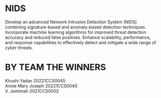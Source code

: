 # NIDS
Develop an advanced Network Intrusion Detection System (NIDS) combining signature-based and anomaly-based detection techniques. Incorporate machine learning algorithms for improved threat detection accuracy and reduced false positives. Enhance scalability, performance, and response capabilities to effectively detect and mitigate a wide range of cyber threats.

# BY TEAM THE WINNERS
  <td>
    <p>Khushi Yadav 20221CCS0045<br/>   
    Annie Mary Joseph 20221CCS0040 <br/>
    V. Jemimah 2021CCS0002<br/>   
    </p>
  </td>
</tr>
